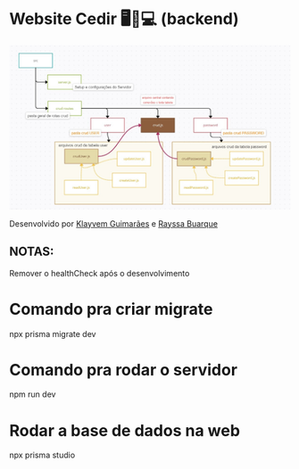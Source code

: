 # Website Cedir 🖥️💾💻 (backend) 

![Diagrama de estruturação do CRUD](diagram.jpeg)

Desenvolvido por [Klayvem Guimarães](https://github.com/KlayvemGuimaraes) e [Rayssa Buarque](https://github.com/RayssaBuarque)

## NOTAS:

Remover o healthCheck após o desenvolvimento

# Comando pra criar migrate
npx prisma migrate dev


# Comando pra rodar o servidor
npm run dev

# Rodar a base de dados na web
npx prisma studio